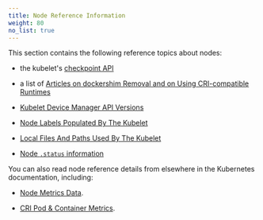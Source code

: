 ```yaml
---
title: Node Reference Information
weight: 80
no_list: true
---
```


This section contains the following reference topics about nodes:

* the kubelet's [checkpoint API](/docs/reference/node/kubelet-checkpoint-api/)
* a list of [Articles on dockershim Removal and on Using CRI-compatible Runtimes](/docs/reference/node/topics-on-dockershim-and-cri-compatible-runtimes/)

* [Kubelet Device Manager API Versions](/docs/reference/node/device-plugin-api-versions)

* [Node Labels Populated By The Kubelet](/docs/reference/node/node-labels)

* [Local Files And Paths Used By The Kubelet](/docs/reference/node/kubelet-files)

* [Node `.status` information](/docs/reference/node/node-status/)

You can also read node reference details from elsewhere in the
Kubernetes documentation, including:

* [Node Metrics Data](/docs/reference/instrumentation/node-metrics).

* [CRI Pod & Container Metrics](/docs/reference/instrumentation/cri-pod-container-metrics).
